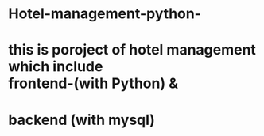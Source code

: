 # Hotel-management-python-<br>
# this is poroject of hotel management which include <br> frontend-(with Python) & <br>
# backend (with mysql)
